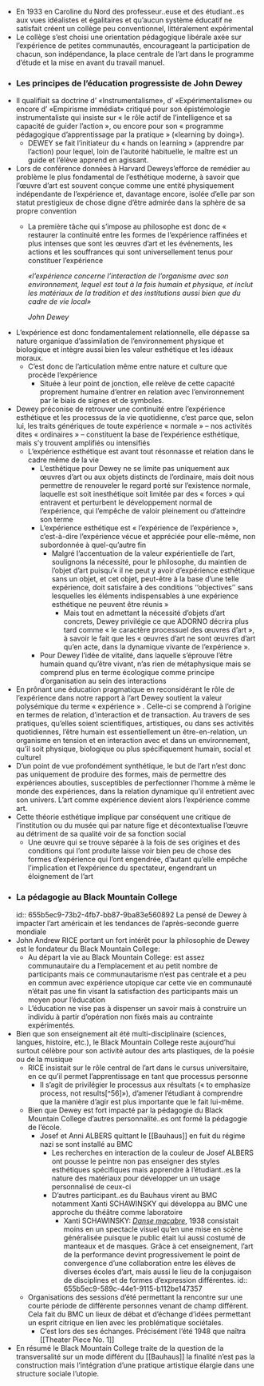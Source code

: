 - En 1933 en Caroline du Nord des professeur..euse et des étudiant..es aux vues idéalistes et égalitaires et qu’aucun système éducatif ne satisfait créent un collège peu conventionnel, littéralement expérimental
- Le collège s’est choisi une orientation pédagogique libérale axée sur l’expérience de petites communautés, encourageant la participation de chacun, son indépendance, la place centrale de l’art dans le programme d’étude et la mise en avant du travail manuel.
- ### Les principes de l’éducation progressiste de John Dewey
- Il qualifiait sa doctrine d’ «Instrumentalisme», d’ «Expérimentalisme» ou encore d’ «Empirisme immédiat» critiqué pour son épistémologie instrumentaliste qui insiste sur « le rôle actif de l’intelligence et sa capacité de guider l’action », ou encore pour son « programme pédagogique d’apprentissage par la pratique » («learning by doing»).
	- DEWEY se fait l’initiateur du « hands on learning » (apprendre par l’action) pour lequel, loin de l’autorité habituelle, le maître est un guide et l’élève apprend en agissant.
- Lors de conférence données à Harvard Deweys’efforce de remédier au problème le plus fondamental de l’esthétique moderne, à savoir que l’œuvre d’art est souvent conçue comme une entité physiquement indépendante de l’expérience et, davantage encore, isolée d’elle par son statut prestigieux de chose digne d’être admirée dans la sphère de sa propre convention
	- La première tâche qui s’impose au philosophe est donc de « restaurer la continuité entre les formes de l’expérience raffinées et plus intenses que sont les œuvres d’art et les événements, les actions et les souffrances qui sont universellement tenus pour constituer l’expérience
	  
	  *«l’expérience concerne l’interaction de l’organisme avec son environnement, lequel est tout à la fois humain et physique, et inclut les matériaux de la tradition et des institutions aussi bien que du cadre de vie local»*
	  
	  *John Dewey*
- L’expérience est donc fondamentalement relationnelle, elle dépasse sa nature organique d’assimilation de l’environnement physique et biologique et intègre aussi bien les valeur esthétique et les idéaux moraux.
	- C’est donc de l’articulation même entre nature et culture que procède l’expérience
		- Située à leur point de jonction, elle relève de cette capacité proprement humaine d’entrer en relation avec l’environnement par le biais de signes et de symboles.
- Dewey préconise de retrouver une continuité entre l’expérience esthétique et les processus de la vie quotidienne, c’est parce que, selon lui, les traits génériques de toute expérience « normale » – nos activités dites « ordinaires » – constituent la base de l’expérience esthétique, mais s’y trouvent amplifiés ou intensifiés
	- L’expérience esthétique est avant tout résonnasse et relation dans le cadre même de la vie
		- L’esthétique pour Dewey ne se limite pas uniquement aux œuvres d’art ou aux objets distincts de l’ordinaire, mais doit nous permettre de renouveler le regard porté sur l’existence normale, laquelle est soit inesthétique soit limitée par des « forces » qui entravent et perturbent le développement normal de l’expérience, qui l’empêche de valoir pleinement ou d’atteindre son terme
		- L’expérience esthétique est « l’expérience de l’expérience », c’est-à-dire l’expérience vécue et appréciée pour elle-même, non subordonnée à quel-qu’autre fin
			- Malgré l’accentuation de la valeur expérientielle de l’art, soulignons la nécessité, pour le philosophe, du maintien de l’objet d’art puisqu’« il ne peut y avoir d’expérience esthétique sans un objet, et cet objet, peut-être à la base d’une telle expérience, doit satisfaire à des conditions ‘‘objectives’’ sans lesquelles les éléments indispensables à une expérience esthétique ne peuvent être réunis »
				- Mais tout en admettant la nécessité d’objets d’art concrets, Dewey privilégie ce que ADORNO décrira plus tard comme « le caractère processuel des œuvres d’art », à savoir le fait que les « œuvres d’art ne sont œuvres d’art qu’en acte, dans la dynamique vivante de l’expérience ».
		- Pour Dewey l’idée de vitalité, dans laquelle s’éprouve l’être humain quand qu’être vivant,  n’as rien de métaphysique mais se comprend plus en terme écologique comme principe d’organisation au sein des interactions
- En prônant une éducation pragmatique en reconsidérant le rôle de l’expérience dans notre rapport à l’art Dewey soutient la valeur polysémique du terme « expérience » . Celle-ci se comprend à l’origine en termes de relation, d’interaction et de transaction. Au travers de ses pratiques, qu’elles soient scientifiques, artistiques, ou dans ses activités quotidiennes, l’être humain est essentiellement un être-en-relation, un organisme en tension et en interaction avec et dans un environnement, qu’il soit physique, biologique ou plus spécifiquement humain, social et culturel
- D’un point de vue profondément synthétique, le but de l’art n’est donc pas uniquement de produire des formes, mais de permettre des expériences abouties, susceptibles de perfectionner l’homme à même le monde des expériences, dans la relation dynamique qu’il entretient avec son univers. L’art comme expérience devient alors l’expérience comme art.
- Cette théorie esthétique implique par conséquent une critique de l’institution ou du musée qui par nature fige et décontextualise l’œuvre au détriment de sa qualité voir de sa fonction social
	- Une œuvre qui se trouve séparée à la fois de ses origines et des conditions qui l’ont produite laisse voir bien peu de chose des formes d’expérience qui l’ont engendrée, d’autant qu’elle empêche l’implication et l’expérience du spectateur, engendrant un éloignement de l’art
- ### La pédagogie au Black Mountain College
  id:: 655b5ec9-73b2-4fb7-bb87-9ba83e560892
  La pensé de Dewey à impacter l’art américain et les tendances de l’après-seconde guerre mondiale
- John Andrew RICE portant un fort intérêt pour la philosophie de Dewey est le fondateur du Black Mountain College:
	- Au départ la vie au Black Mountain College: est assez communautaire du a l’emplacement et au petit nombre de participants mais ce communautarisme n’est pas centrale et a peu en commun avec expérience utopique car cette vie en communauté n’était pas une fin visant la satisfaction des participants mais un moyen pour l’éducation
	- L’éducation ne vise pas à dispenser un savoir mais à construire un individu à partir d’opération non fixés mais au contrainte expérimentés.
- Bien que son enseignement ait été multi-disciplinaire (sciences, langues, histoire, etc.), le Black Mountain College reste aujourd’hui surtout célèbre pour son activité autour des arts plastiques, de la poésie ou de la musique
	- RICE insistait sur le rôle central de l’art dans le cursus universitaire, en ce qu’il permet l’apprentissage en tant que processus personne
		- Il s’agit de privilégier le processus aux résultats (« to emphasize process, not results[^56]»), d’amener l’étudiant à comprendre que la manière d’agir est plus importante que le fait lui-même.
	- Bien que Dewey est fort impacté par la pédagogie du Black Mountain College d’autres personnalité..es ont formé la pédagogie de l’école.
		- Josef et Anni ALBERS quittant le [[Bauhaus]] en fuit du régime nazi se sont installé au BMC
			- Les recherches en interaction de la couleur de Josef  ALBERS ont pousse le peintre non pas enseigner des styles esthétiques spécifiques mais apprendre à l’étudiant..es la nature des matériaux pour développer un un usage personnalisé de ceux-ci
			- D’autres participant..es du Bauhaus virent au BMC notamment Xanti SCHAWINSKY qui développa au BMC une approche du théâtre comme laboratoire
				- Xanti SCHAWINSKY: [*Danse macabre*](https://drouot.com/fr/l/15163447-xanti-alexander-schawinskyxant), 1938 consistait moins en un spectacle visuel qu’en une mise en scène généralisée puisque le public était lui aussi costumé de manteaux et de masques. Grâce à cet enseignement, l’art de la performance devint progressivement le point de convergence d’une collaboration entre les élèves de diverses écoles d’art, mais aussi le lieu de la conjugaison de disciplines et de formes d’expression différentes.
				  id:: 655b5ec9-589c-44e1-9115-b112be147357
	- Organisations des sessions d’été permettant la  rencontre sur une courte période de différente personnes venant de champ différent. Cela fait du BMC un lieux de débat et d’échange d’idées permettant un esprit citrique en lien avec les problématique sociétales.
		- C’est lors des ses échanges. Précisément l’été 1948 que naîtra [[Theater Piece No. 1]]
- En résumé le Black Mountain College traite de la question de la transversalité sur un mode différent du [[Bauhaus]] la finalité n’est pas la construction mais l’intégration d’une pratique artistique élargie dans une structure sociale l’utopie.